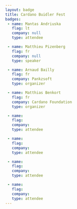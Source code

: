 ```yaml
---
layout: badge
title: Cardano Buidler Fest
badges:
 - name: Mantas Andriuska
   flag: lt
   company: null
   type: attendee

 - name: Matthieu Pizenberg
   flag: fr
   company: null
   type: speaker

 - name: Arnaud Bailly
   flag: fr
   company: Pankzsoft
   type: organizer

 - name: Matthias Benkort
   flag: fr
   company: Cardano Foundation
   type: organizer

 - name:
   flag:
   company:
   type: attendee

 - name:
   flag:
   company:
   type: attendee

 - name:
   flag:
   company:
   type: attendee

 - name:
   flag:
   company:
   type: attendee
---
```


